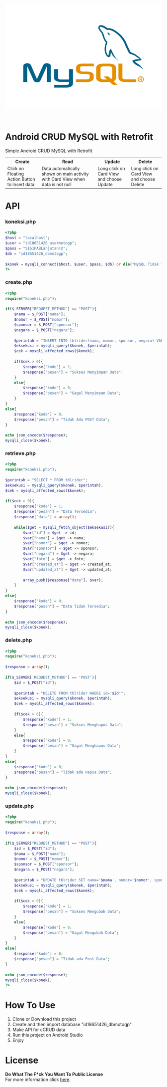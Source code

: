 <p align="center">
  <img src="https://github.com/Stevanus-Christian/Android-CRUD-MySQL-Retrofit/blob/main/MySQL-Logo.wine.png">
</p>
<br>

# Android CRUD MySQL with Retrofit
Simple Android CRUD MySQL with Retrofit
<br>
<table style="width:100%">
  <tr>
    <th>Create</th>
    <th>Read</th>
    <th>Update</th>
    <th>Delete</th>
  </tr>
  <tr>
    <td>Click on Floating Action Button to Insert data</td>
    <td>Data automatically shown on main activity with Card View when data is not null</td>
    <td>Long click on Card View and choose Update</td>
    <td>Long click on Card View and choose Delete</td>
  </tr>
</table>

# API
### koneksi.php
```php
<?php
$host = "localhost";
$user = "id18651426_usermotogp";
$pass = "SI61PABLanjutan!@";
$db = "id18651426_dbmotogp";

$konek = mysqli_connect($host, $user, $pass, $db) or die("MySQL Tidak Terhubung");
?>
```

### create.php
```php
<?php
require("koneksi.php");

if($_SERVER["REQUEST_METHOD"] == "POST"){
    $nama = $_POST["nama"];
    $nomor = $_POST["nomor"];
    $sponsor = $_POST["sponsor"];
    $negara = $_POST["negara"];
    
    $perintah = "INSERT INTO tblrider(nama, nomor, sponsor, negara) VALUES('$nama', '$nomor', '$sponsor', '$negara')";
    $eksekusi = mysqli_query($konek, $perintah);
    $cek = mysqli_affected_rows($konek);
    
    if($cek > 0){
        $response["kode"] = 1;
        $response["pesan"] = "Sukses Menyimpan Data";
    }
    else{
        $response["kode"] = 0;
        $response["pesan"] = "Gagal Menyimpan Data";
    }
}
else{
    $response["kode"] = 0;
    $response["pesan"] = "Tidak Ada POST Data";
}

echo json_encode($response);
mysqli_close($konek);
```

### retrieve.php
```php
<?php
require("koneksi.php");

$perintah = "SELECT * FROM tblrider";
$eksekusi = mysqli_query($konek, $perintah);
$cek = mysqli_affected_rows($konek);

if($cek > 0){
    $response["kode"] = 1;
    $response["pesan"] = "Data Tersedia";
    $response["data"] = array();
    
    while($get = mysqli_fetch_object($eksekusi)){
        $var["id"] = $get -> id;
        $var["nama"] = $get -> nama;
        $var["nomor"] = $get -> nomor;
        $var["sponsor"] = $get -> sponsor;
        $var["negara"] = $get -> negara;
        $var["foto"] = $get -> foto;
        $var["created_at"] = $get -> created_at;
        $var["updated_at"] = $get -> updated_at;
        
        array_push($response["data"], $var);
    }
}
else{
    $response["kode"] = 0;
    $response["pesan"] = "Data Tidak Tersedia";
}

echo json_encode($response);
mysqli_close($konek);
```

### delete.php
```php
<?php
require("koneksi.php");
 
$response = array();
 
if($_SERVER['REQUEST_METHOD'] == 'POST'){
    $id = $_POST["id"];
    
    $perintah = "DELETE FROM tblrider WHERE id='$id'";
    $eksekusi = mysqli_query($konek, $perintah);
    $cek = mysqli_affected_rows($konek);
    
    if($cek > 0){
        $response["kode"] = 1;
        $response["pesan"] = "Sukses Menghapus Data";
    }
    else{
        $response["kode"] = 0;
        $response["pesan"] = "Gagal Menghapus Data";
    }
}
else{
    $response["kode"] = 0;
    $response["pesan"] = "Tidak ada Hapus Data";
}
 
echo json_encode($response);
mysqli_close($konek);
```

### update.php
```php
<?php
require("koneksi.php");
 
$response = array();
 
if($_SERVER["REQUEST_METHOD"] == "POST"){
    $id = $_POST["id"];
    $nama = $_POST["nama"];
    $nomor = $_POST["nomor"];
    $sponsor = $_POST["sponsor"];
    $negara = $_POST["negara"];
    
    $perintah = "UPDATE tblrider SET nama='$nama', nomor='$nomor', sponsor='$sponsor', negara='$negara' WHERE id='$id'";
    $eksekusi = mysqli_query($konek, $perintah);
    $cek = mysqli_affected_rows($konek);
    
    if($cek > 0){
        $response["kode"] = 1;
        $response["pesan"] = "Sukses Mengubah Data";
    }
    else{
        $response["kode"] = 0;
        $response["pesan"] = "Gagal Mengubah Data";
    }
}
else{
    $response["kode"] = 0;
    $response["pesan"] = "Tidak ada Post Data";
}
 
echo json_encode($response);
mysqli_close($konek);
?>
```

# How To Use
1. Clone or Download this project
2. Create and then import database "id18651426_dbmotogp"
3. Make API for cCRUD data
4. Run this project on Android Studio
5. Enjoy

# License
<b>Do What The F*ck You Want To Public License</b> 
<br>
For more information click [here](http://www.wtfpl.net/about/).
